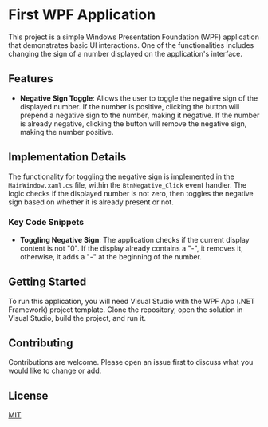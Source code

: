 ﻿# First WPF Application

This project is a simple Windows Presentation Foundation (WPF) application that demonstrates basic UI interactions. One of the functionalities includes changing the sign of a number displayed on the application's interface.

## Features

- **Negative Sign Toggle**: Allows the user to toggle the negative sign of the displayed number. If the number is positive, clicking the button will prepend a negative sign to the number, making it negative. If the number is already negative, clicking the button will remove the negative sign, making the number positive.

## Implementation Details

The functionality for toggling the negative sign is implemented in the `MainWindow.xaml.cs` file, within the `BtnNegative_Click` event handler. The logic checks if the displayed number is not zero, then toggles the negative sign based on whether it is already present or not.

### Key Code Snippets

- **Toggling Negative Sign**:
  The application checks if the current display content is not "0". If the display already contains a "-", it removes it, otherwise, it adds a "-" at the beginning of the number.


  
## Getting Started

To run this application, you will need Visual Studio with the WPF App (.NET Framework) project template. Clone the repository, open the solution in Visual Studio, build the project, and run it.

## Contributing

Contributions are welcome. Please open an issue first to discuss what you would like to change or add.

## License

[MIT](https://choosealicense.com/licenses/mit/)
